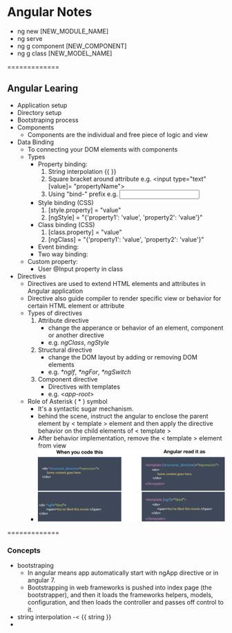# Angular Notes

- ng new [NEW_MODULE_NAME]
- ng serve
- ng g component [NEW_COMPONENT]
- ng g class [NEW_MODEL_NAME]

=============

## Angular Learing
- Application setup
- Directory setup
- Bootstraping process
- Components
	- Components are the individual and free piece of logic and view
- Data Binding
	- To connecting your DOM elements with components
	- Types
		- Property binding: 
			1. String interpolation {{ }}
			2. Square bracket around attribute e.g. <input type="text" [value]= "propertyName">
			3. Using "bind-" prefix e.g. <input type="text" bind-value= "propertyName">
		- Style binding (CSS)
			1. [style.property] = "value"
			2. [ngStyle] = "{'property1': 'value', 'property2': 'value'}"
		- Class binding (CSS)
			1. [class.property] = "value"
			2. [ngClass] = "{'property1': 'value', 'property2': 'value'}"
		- Event binding:
		- Two way binding:
	- Custom property:
		- User @Input property in class
- Directives
	- Directives are used to extend HTML elements and attributes in Angular application
	- Directive also guide compiler to render specific view or behavior for certain HTML element or attribute
	- Types of directives
		1. Attribute directive
			- change the apperance or behavior of an element, component or another directive
			- e.g. _ngClass_, _ngStyle_
		2. Structural directive
			- change the DOM layout by adding or removing DOM elements
			- e.g. _*ngIf_, _*ngFor_, _*ngSwitch_
		3. Component directive
			- Directives with templates
			- e.g. <_app-root_>
	- Role of Asterisk ( * ) symbol
		- It's a syntactic sugar mechanism.
		- behind the scene, instruct the angular to enclose the parent element by < template > element and then apply the directive behavior on the child elements of < template >
		- After behavior implementation, remove the < template > element from view
		- ![](images/structural-element-parsing.png?raw=true)

=============

### Concepts
- bootstraping 
	- In angular means app automatically start with ngApp directive or <app-root> in angular 7.
	- Bootstrapping in web frameworks is pushed into index page (the bootstrapper), and then it loads the frameworks helpers, models, configuration, and then loads the controller and passes off control to it.
- string interpolation -< {{ string }}
- 